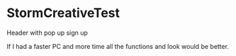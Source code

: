 # StormCreativeTest
Header with pop up sign up

If I had a faster PC and more time all the functions and look would be better. 
